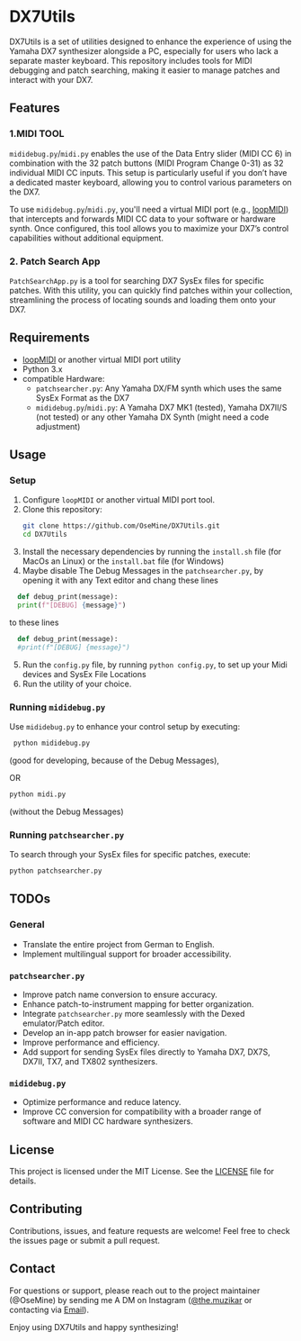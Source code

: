# DX7Utils

DX7Utils is a set of utilities designed to enhance the experience of using the Yamaha DX7 synthesizer alongside a PC, especially for users who lack a separate master keyboard. This repository includes tools for MIDI debugging and patch searching, making it easier to manage patches and interact with your DX7.

## Features

### 1.MIDI TOOL
`mididebug.py`/`midi.py` enables the use of the Data Entry slider (MIDI CC 6) in combination with the 32 patch buttons (MIDI Program Change 0-31) as 32 individual MIDI CC inputs. This setup is particularly useful if you don’t have a dedicated master keyboard, allowing you to control various parameters on the DX7.

To use `mididebug.py`/`midi.py`, you'll need a virtual MIDI port (e.g., [loopMIDI](https://www.tobias-erichsen.de/software/loopmidi.html)) that intercepts and forwards MIDI CC data to your software or hardware synth. Once configured, this tool allows you to maximize your DX7’s control capabilities without additional equipment.

### 2. Patch Search App
`PatchSearchApp.py` is a tool for searching DX7 SysEx files for specific patches. With this utility, you can quickly find patches within your collection, streamlining the process of locating sounds and loading them onto your DX7.

## Requirements
- [loopMIDI](https://www.tobias-erichsen.de/software/loopmidi.html) or another virtual MIDI port utility
- Python 3.x
- compatible Hardware:
	 - `patchsearcher.py`: Any Yamaha DX/FM synth which uses the same SysEx Format as the DX7
	 - `mididebug.py`/`midi.py`: A Yamaha DX7 MK1 (tested), Yamaha DX7II/S (not tested) or any other Yamaha DX Synth (might need a code adjustment)

## Usage

### Setup
1. Configure `loopMIDI` or another virtual MIDI port tool.
2. Clone this repository:
   ```bash
   git clone https://github.com/OseMine/DX7Utils.git
   cd DX7Utils
   ```
3. Install the necessary dependencies by running the `install.sh` file (for MacOs an Linux) or the `install.bat` file (for Windows)
4. Maybe disable The Debug Messages in the `patchsearcher.py`, by opening it with any Text editor and chang these lines
  ```python
    def debug_print(message):
    print(f"[DEBUG] {message}")
  ```
to these lines
  ```python
    def debug_print(message):
    #print(f"[DEBUG] {message}")
  ```
5. Run the `config.py` file, by running `python config.py`, to set up your Midi devices and SysEx File Locations
6. Run the utility of your choice.

### Running `mididebug.py`
Use `mididebug.py` to enhance your control setup by executing:

  ```bash
   python mididebug.py
   ```
   (good for developing, because of the Debug Messages),

OR

   ```bash
   python midi.py
   ```
   (without the Debug Messages)

### Running `patchsearcher.py`
To search through your SysEx files for specific patches, execute:
   ```bash
   python patchsearcher.py
   ```

## TODOs

### General
- Translate the entire project from German to English.
- Implement multilingual support for broader accessibility.

### `patchsearcher.py`
- Improve patch name conversion to ensure accuracy.
- Enhance patch-to-instrument mapping for better organization.
- Integrate `patchsearcher.py` more seamlessly with the Dexed emulator/Patch editor.
- Develop an in-app patch browser for easier navigation.
- Improve performance and efficiency.
- Add support for sending SysEx files directly to Yamaha DX7, DX7S, DX7II, TX7, and TX802 synthesizers.

### `mididebug.py`
- Optimize performance and reduce latency.
- Improve CC conversion for compatibility with a broader range of software and MIDI CC hardware synthesizers.

## License
This project is licensed under the MIT License. See the [LICENSE](LICENSE) file for details.

## Contributing
Contributions, issues, and feature requests are welcome! Feel free to check the issues page or submit a pull request.

## Contact
For questions or support, please reach out to the project maintainer (@OseMine) by sending me A DM on Instagram ([@the.muzikar](https://www.instagram.com/the.muzikar/) or contacting via [Email](mailto:oskar.wiedrich@gmail.com)).

Enjoy using DX7Utils and happy synthesizing!